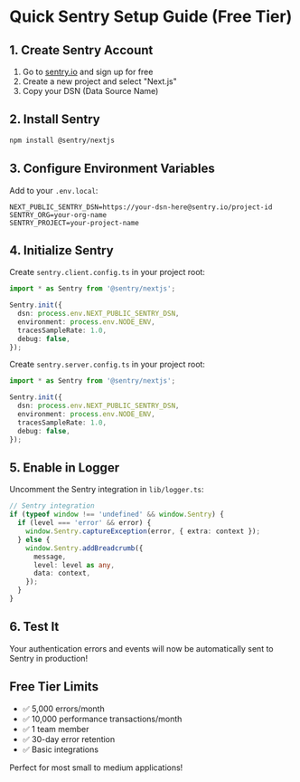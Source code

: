 # Quick Sentry Setup Guide (Free Tier)

## 1. Create Sentry Account

1. Go to [sentry.io](https://sentry.io) and sign up for free
2. Create a new project and select "Next.js"
3. Copy your DSN (Data Source Name)

## 2. Install Sentry

```bash
npm install @sentry/nextjs
```

## 3. Configure Environment Variables

Add to your `.env.local`:

```env
NEXT_PUBLIC_SENTRY_DSN=https://your-dsn-here@sentry.io/project-id
SENTRY_ORG=your-org-name
SENTRY_PROJECT=your-project-name
```

## 4. Initialize Sentry

Create `sentry.client.config.ts` in your project root:

```typescript
import * as Sentry from '@sentry/nextjs';

Sentry.init({
  dsn: process.env.NEXT_PUBLIC_SENTRY_DSN,
  environment: process.env.NODE_ENV,
  tracesSampleRate: 1.0,
  debug: false,
});
```

Create `sentry.server.config.ts` in your project root:

```typescript
import * as Sentry from '@sentry/nextjs';

Sentry.init({
  dsn: process.env.NEXT_PUBLIC_SENTRY_DSN,
  environment: process.env.NODE_ENV,
  tracesSampleRate: 1.0,
  debug: false,
});
```

## 5. Enable in Logger

Uncomment the Sentry integration in `lib/logger.ts`:

```typescript
// Sentry integration
if (typeof window !== 'undefined' && window.Sentry) {
  if (level === 'error' && error) {
    window.Sentry.captureException(error, { extra: context });
  } else {
    window.Sentry.addBreadcrumb({
      message,
      level: level as any,
      data: context,
    });
  }
}
```

## 6. Test It

Your authentication errors and events will now be automatically sent to Sentry in production!

## Free Tier Limits

- ✅ 5,000 errors/month
- ✅ 10,000 performance transactions/month
- ✅ 1 team member
- ✅ 30-day error retention
- ✅ Basic integrations

Perfect for most small to medium applications!
